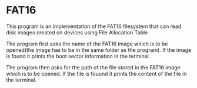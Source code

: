 # FAT16

This program is an implementation of the FAT16 filesystem that can read disk images created on devices using File Allocation Table

The program first asks the name of the FAT16 image which is to be opened(the image has to be in the same folder as the program). If the image is found it prints the boot sector information in the terminal.

The program then asks for the path of the file stored in the FAT16 image which is to be opened. If the file is fouund it prints the content of the file in the terminal.
